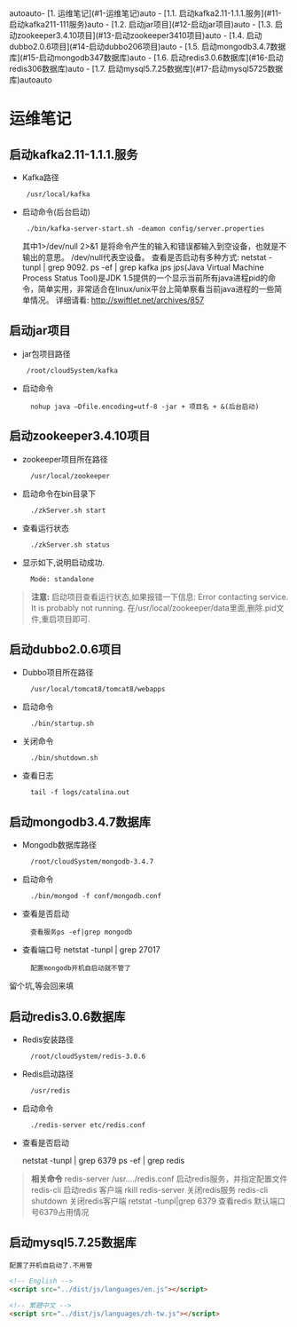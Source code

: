 <!-- TOC -->autoauto- [1. 运维笔记](#1-运维笔记)auto    - [1.1. 启动kafka2.11-1.1.1.服务](#11-启动kafka211-111服务)auto    - [1.2. 启动jar项目](#12-启动jar项目)auto    - [1.3. 启动zookeeper3.4.10项目](#13-启动zookeeper3410项目)auto    - [1.4. 启动dubbo2.0.6项目](#14-启动dubbo206项目)auto    - [1.5. 启动mongodb3.4.7数据库](#15-启动mongodb347数据库)auto    - [1.6. 启动redis3.0.6数据库](#16-启动redis306数据库)auto    - [1.7. 启动mysql5.7.25数据库](#17-启动mysql5725数据库)autoauto<!-- /TOC -->
# 运维笔记



## 启动kafka2.11-1.1.1.服务

 - Kafka路径

		/usr/local/kafka

 - 启动命令(后台启动)

		./bin/kafka-server-start.sh -deamon config/server.properties	
	其中1>/dev/null  2>&1 是将命令产生的输入和错误都输入到空设备，也就是不输出的意思。
	/dev/null代表空设备。
	查看是否启动有多种方式:
		netstat -tunpl | grep 9092.
		ps -ef | grep kafka
		jps
jps(Java Virtual Machine Process Status Tool)是JDK 1.5提供的一个显示当前所有java进程pid的命令，简单实用，非常适合在linux/unix平台上简单察看当前java进程的一些简单情况。
详细请看: http://swiftlet.net/archives/857

## 启动jar项目

 - jar包项目路径

		/root/cloudSystem/kafka

- 启动命令

		nohup java –Dfile.encoding=utf-8 -jar + 项目名 + &(后台启动)

## 启动zookeeper3.4.10项目

- zookeeper项目所在路径

		/usr/local/zookeeper

- 启动命令在bin目录下

		./zkServer.sh start

- 查看运行状态

		./zkServer.sh status

- 显示如下,说明启动成功.

		Mode: standalone

> **注意:**
	启动项目查看运行状态,如果报错一下信息: Error contacting service. It is probably not running.
	在/usr/local/zookeeper/data里面,删除.pid文件,重启项目即可.

## 启动dubbo2.0.6项目

- Dubbo项目所在路径

		/usr/local/tomcat8/tomcat8/webapps

- 启动命令

		./bin/startup.sh

- 关闭命令

		./bin/shutdown.sh

- 查看日志

		tail -f logs/catalina.out

## 启动mongodb3.4.7数据库

- Mongodb数据库路径

		/root/cloudSystem/mongodb-3.4.7

- 启动命令

		./bin/mongod -f conf/mongodb.conf

- 查看是否启动

		查看服务ps -ef|grep mongodb

- 查看端口号 netstat -tunpl | grep 27017

		配置mongodb开机自启动就不管了
留个坑,等会回来填

## 启动redis3.0.6数据库

- Redis安装路径

		/root/cloudSystem/redis-3.0.6

- Redis启动路径

		/usr/redis

- 启动命令

		./redis-server etc/redis.conf

- 查看是否启动

    netstat -tunpl | grep 6379
    ps -ef | grep redis

> **相关命令**
redis-server /usr..../redis.conf 启动redis服务，并指定配置文件
redis-cli 启动redis 客户端
rkill redis-server 关闭redis服务
redis-cli shutdown 关闭redis客户端
retstat -tunpl|grep 6379 查看redis 默认端口号6379占用情况

## 启动mysql5.7.25数据库

	配置了开机自启动了.不用管

```html
<!-- English -->
<script src="../dist/js/languages/en.js"></script>

<!-- 繁體中文 -->
<script src="../dist/js/languages/zh-tw.js"></script>
```
